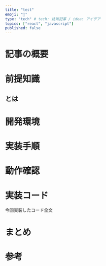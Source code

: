```yaml
---
title: "test"
emoji: "🕌"
type: "tech" # tech: 技術記事 / idea: アイデア
topics: ["react", "javascript"]
published: false
---
```

# 記事の概要　

# 前提知識
## とは

# 開発環境

# 実装手順

# 動作確認

# 実装コード
今回実装したコード全文

# まとめ

# 参考